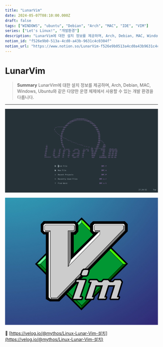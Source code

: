 ```yaml
---
title: "LunarVim"
date: 2024-05-07T08:10:00.000Z
draft: false
tags: ["WINDOWS", "ubuntu", "Debian", "Arch", "MAC", "IDE", "VIM"]
series: ["Let's Linux!", "개발환경"]
description: "LunarVim에 대한 설치 정보를 제공하며, Arch, Debian, MAC, Windows, Ubuntu와 같은 다양한 운영 체제에서 사용할 수 있는 개발 환경을 다룹니다."
notion_id: "f526e9b0-513a-4cd0-a43b-9631c4c0304f"
notion_url: "https://www.notion.so/LunarVim-f526e9b0513a4cd0a43b9631c4c0304f"
---
```


# LunarVim

> **Summary**
> LunarVim에 대한 설치 정보를 제공하며, Arch, Debian, MAC, Windows, Ubuntu와 같은 다양한 운영 체제에서 사용할 수 있는 개발 환경을 다룹니다.

---

![Image](image_80501ea12ca5.png)

![Image](image_b4cfee55f21c.png)

🔗 [https://velog.io/@mythos/Linux-Lunar-Vim-설치](https://velog.io/@mythos/Linux-Lunar-Vim-설치)


